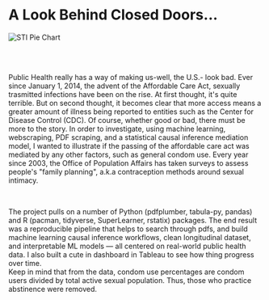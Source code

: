 # A Look Behind Closed Doors...

![STI Pie Chart](https://github.com/user-attachments/assets/8b44f3c0-9b7b-4ad9-abdf-d3b2ab6b108e)

<br><br>


Public Health really has a way of making us-well, the U.S.- look bad. Ever since January 1, 2014, the advent of the Affordable Care Act, sexually trasmitted infections have been on the rise. At first thought, it's quite terrible. 
But on second thought, it becomes clear that more access means a greater amount of illness being reported to entities such as the Center for Disease Control (CDC). Of course, whether good or bad, there must be more to the story. In order to investigate, using machine
learning, webscraping, PDF scraping, and a statistical causal inference mediation model, I wanted to illustrate if the passing of the affordable care act was mediated by any other factors, such as general condom use. Every year since 2003, the Office of Population
Affairs has taken surveys to assess people's "family planning", a.k.a contraception methods around sexual intimacy.

<br>

The project pulls on a number of Python (pdfplumber, tabula-py, pandas) and R (pacman, tidyverse, SuperLearner, rstatix) packages. The end result was a reproducible pipeline that helps to search through pdfs, and build machine learning causal inference workflows,
clean longitudinal dataset, and interpretable ML models — all centered on real-world public health data. I also built a cute in dashboard in Tableau to see how thing progress over time. 
<br>
Keep in mind that from the data, condom use percentages are condom users divided by total active sexual population. Thus, those who practice abstinence were removed.
